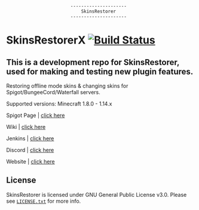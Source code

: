 							---------------------
							    SkinsRestorer
							---------------------

 # SkinsRestorerX [![Build Status](https://travis-ci.org/SkinsRestorer/SkinsRestorerX.svg?branch=master)](https://travis-ci.org/SkinsRestorer/SkinsRestorerX)
 This is a development repo for SkinsRestorer, used for making and testing new plugin features.
 --------------
 Restoring offline mode skins & changing skins for Spigot/BungeeCord/Waterfall servers.
 
 Supported versions: Minecraft 1.8.0 - 1.14.x

 Spigot Page | [click here](https://www.spigotmc.org/resources/skinsrestorer.2124/)
 
 Wiki | [click here](https://github.com/SkinsRestorer/SkinsRestorerX/wiki/)
 
 Jenkins | [click here](https://ci.freecraft.eu/v2/job/SkinsRestorerX/)

 Discord | [click here](https://discord.me/skinsrestorer)

 Website | [click here](https://skinsrestorer.net/)

## License
SkinsRestorer is licensed under GNU General Public License v3.0. Please see [`LICENSE.txt`](https://github.com/SkinsRestorer/SkinsRestorerX/blob/master/LICENSE) for more info.
